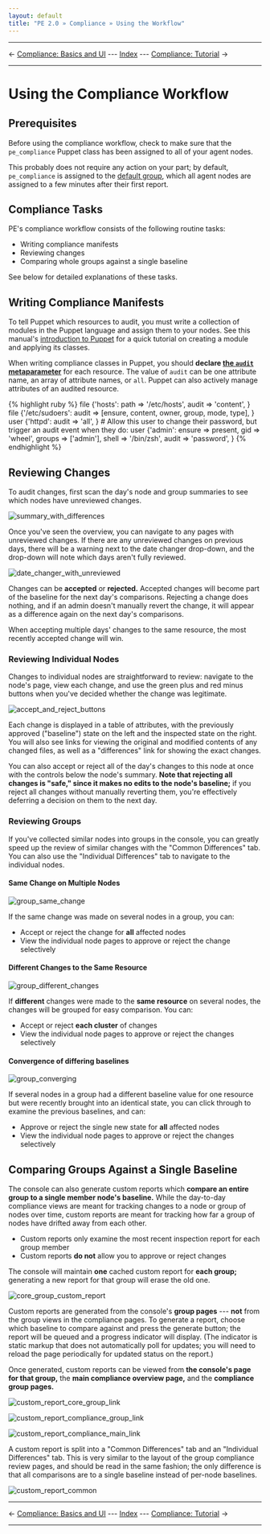 ```yaml
---
layout: default
title: "PE 2.0 » Compliance » Using the Workflow"
---
```


* * *

&larr; [Compliance: Basics and UI](./compliance_basics.html) --- [Index](./) --- [Compliance: Tutorial](./compliance_tutorial.html) &rarr;

* * *

Using the Compliance Workflow
=====

Prerequisites
-----

Before using the compliance workflow, check to make sure that the `pe_compliance` Puppet class has been assigned to all of your agent nodes. 

This probably does not require any action on your part; by default, `pe_compliance` is assigned to the [default group](./console_classes_groups.html#the-default-group), which all agent nodes are assigned to a few minutes after their first report. 

Compliance Tasks
-----

PE's compliance workflow consists of the following routine tasks:

- Writing compliance manifests
- Reviewing changes
- Comparing whole groups against a single baseline

See below for detailed explanations of these tasks.

Writing Compliance Manifests
-----

To tell Puppet which resources to audit, you must write a collection of modules in the Puppet language and assign them to your nodes. See this manual's [introduction to Puppet](./puppet_overview.html) for a quick tutorial on creating a module and applying its classes. 

When writing compliance classes in Puppet, you should **declare [the `audit` metaparameter](/references/2.7.6/metaparameter.html#audit)** for each resource. The value of `audit` can be one attribute name, an array of attribute names, or `all`. Puppet can also actively manage attributes of an audited resource. 

{% highlight ruby %}
    file {'hosts':
      path  => '/etc/hosts',
      audit => 'content',
    }
    file {'/etc/sudoers':
      audit => [ensure, content, owner, group, mode, type],
    }
    user {'httpd':
      audit => 'all',
    }
    # Allow this user to change their password, but trigger an audit event when they do:
    user {'admin':
      ensure => present,
      gid    => 'wheel',
      groups => ['admin'],
      shell  => '/bin/zsh',
      audit  => 'password',
    }
{% endhighlight %}


Reviewing Changes
-----

To audit changes, first scan the day's node and group summaries to see which nodes have unreviewed changes. 

![summary_with_differences][]

Once you've seen the overview, you can navigate to any pages with unreviewed changes. If there are any unreviewed changes on previous days, there will be a warning next to the date changer drop-down, and the drop-down will note which days aren't fully reviewed. 

![date_changer_with_unreviewed][]

Changes can be **accepted** or **rejected.** Accepted changes will become part of the baseline for the next day's comparisons. Rejecting a change does nothing, and if an admin doesn't manually revert the change, it will appear as a difference again on the next day's comparisons. 

When accepting multiple days' changes to the same resource, the most recently accepted change will win. 

### Reviewing Individual Nodes

Changes to individual nodes are straightforward to review: navigate to the node's page, view each change, and use the green plus and red minus buttons when you've decided whether the change was legitimate. 

![accept_and_reject_buttons][]

Each change is displayed in a table of attributes, with the previously approved ("baseline") state on the left and the inspected state on the right. You will also see links for viewing the original and modified contents of any changed files, as well as a "differences" link for showing the exact changes. 

You can also accept or reject all of the day's changes to this node at once with the controls below the node's summary. **Note that rejecting all changes is "safe," since it makes no edits to the node's baseline;** if you reject all changes without manually reverting them, you're effectively deferring a decision on them to the next day. 

### Reviewing Groups

If you've collected similar nodes into groups in the console, you can greatly speed up the review of similar changes with the "Common Differences" tab. You can also use the "Individual Differences" tab to navigate to the individual nodes.

#### Same Change on Multiple Nodes

![group_same_change][]

If the same change was made on several nodes in a group, you can:

- Accept or reject the change for **all** affected nodes
- View the individual node pages to approve or reject the change selectively

#### Different Changes to the Same Resource

![group_different_changes][]

If **different** changes were made to the **same resource** on several nodes, the changes will be grouped for easy comparison. You can:

- Accept or reject **each cluster** of changes
- View the individual node pages to approve or reject the changes selectively

#### Convergence of differing baselines

![group_converging][]

If several nodes in a group had a different baseline value for one resource but were recently brought into an identical state, you can click through to examine the previous baselines, and can:

- Approve or reject the single new state for **all** affected nodes
- View the individual node pages to approve or reject the changes selectively

Comparing Groups Against a Single Baseline
-----

The console can also generate custom reports which **compare an entire group to a single member node's baseline.** While the day-to-day compliance views are meant for tracking changes to a node or group of nodes over time, custom reports are meant for tracking how far a group of nodes have drifted away from each other. 

- Custom reports only examine the most recent inspection report for each group member
- Custom reports **do not** allow you to approve or reject changes

The console will maintain **one** cached custom report for **each group;** generating a new report for that group will erase the old one.

![core_group_custom_report][]

Custom reports are generated from the console's **group pages** --- **not** from the group views in the compliance pages. To generate a report, choose which baseline to compare against and press the generate button; the report will be queued and a progress indicator will display. (The indicator is static markup that does not automatically poll for updates; you will need to reload the page periodically for updated status on the report.) 

Once generated, custom reports can be viewed from **the console's page for that group,** the **main compliance overview page,** and the **compliance group pages.** 

![custom_report_core_group_link][]

![custom_report_compliance_group_link][]

![custom_report_compliance_main_link][]

A custom report is split into a "Common Differences" tab and an "Individual Differences" tab. This is very similar to the layout of the group compliance review pages, and should  be read in the same fashion; the only difference is that all comparisons are to a single baseline instead of per-node baselines. 

![custom_report_common][]

[accept_and_reject_buttons]: ./images/baseline/accept_and_reject_buttons.png
[core_group_custom_report]: ./images/baseline/core_group_custom_report.png
[custom_report_core_group_link]: ./images/baseline/custom_report_core_group_link.png
[custom_report_compliance_group_link]: ./images/baseline/custom_report_compliance_group_link.png
[custom_report_compliance_main_link]: ./images/baseline/custom_report_compliance_main_link.png
[custom_report_common]: ./images/baseline/custom_report_common.png
[date_changer_with_unreviewed]: ./images/baseline/date_changer_with_unreviewed.png
[group_converging]: ./images/baseline/group_converging.png
[group_different_changes]: ./images/baseline/group_different_changes.png
[group_same_change]: ./images/baseline/group_same_change.png
[summary_with_differences]: ./images/baseline/summary_with_differences.png

* * *

&larr; [Compliance: Basics and UI](./compliance_basics.html) --- [Index](./) --- [Compliance: Tutorial](./compliance_tutorial.html) &rarr;

* * *

